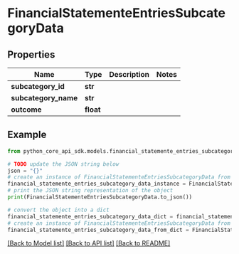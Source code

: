 # FinancialStatementeEntriesSubcategoryData


## Properties

Name | Type | Description | Notes
------------ | ------------- | ------------- | -------------
**subcategory_id** | **str** |  | 
**subcategory_name** | **str** |  | 
**outcome** | **float** |  | 

## Example

```python
from python_core_api_sdk.models.financial_statemente_entries_subcategory_data import FinancialStatementeEntriesSubcategoryData

# TODO update the JSON string below
json = "{}"
# create an instance of FinancialStatementeEntriesSubcategoryData from a JSON string
financial_statemente_entries_subcategory_data_instance = FinancialStatementeEntriesSubcategoryData.from_json(json)
# print the JSON string representation of the object
print(FinancialStatementeEntriesSubcategoryData.to_json())

# convert the object into a dict
financial_statemente_entries_subcategory_data_dict = financial_statemente_entries_subcategory_data_instance.to_dict()
# create an instance of FinancialStatementeEntriesSubcategoryData from a dict
financial_statemente_entries_subcategory_data_from_dict = FinancialStatementeEntriesSubcategoryData.from_dict(financial_statemente_entries_subcategory_data_dict)
```
[[Back to Model list]](../README.md#documentation-for-models) [[Back to API list]](../README.md#documentation-for-api-endpoints) [[Back to README]](../README.md)


